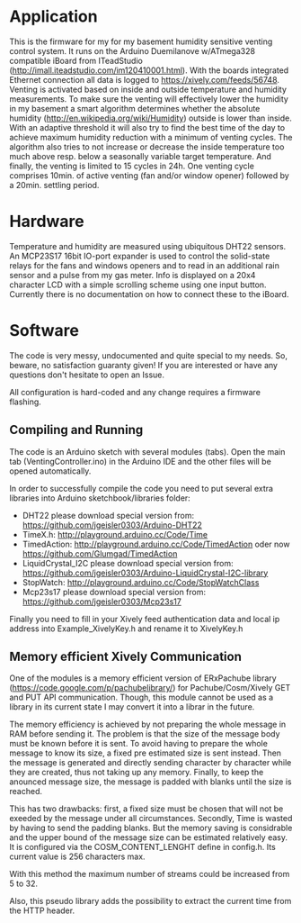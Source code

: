 # Application

This is the firmware for my for my basement humidity sensitive venting control system. It runs on the Arduino Duemilanove w/ATmega328 compatible iBoard from ITeadStudio (http://imall.iteadstudio.com/im120410001.html). With the boards integrated Ethernet connection all data is logged to https://xively.com/feeds/56748.
Venting is activated based on inside and outside temperature and humidity measurements. To make sure the venting will effectively lower the humidity in my basement a smart algorithm determines whether the absolute humidity (http://en.wikipedia.org/wiki/Humidity) outside is lower than inside. With an adaptive threshold it will also try to find the best time of the day to achieve maximum humidity reduction with a minimum of venting cycles. The algorithm also tries to not increase or decrease the inside temperature too much above resp. below a seasonally variable target temperature. And finally, the venting is limited to 15 cycles in 24h. One venting cycle comprises 10min. of active venting (fan and/or window opener) followed by a 20min. settling period.

# Hardware

Temperature and humidity are measured using ubiquitous DHT22 sensors. An MCP23S17 16bit IO-port expander is used to control the solid-state relays for the fans and windows openers and to read in an additional rain sensor and a pulse from my gas meter. Info is displayed on a 20x4 character LCD with a simple scrolling scheme using one input button. Currently there is no documentation on how to connect these to the iBoard.

# Software

The code is very messy, undocumented and quite special to my needs. So, beware, no satisfaction guaranty given! If you are interested or have any questions don't hesitate to open an Issue.

All configuration is hard-coded and any change requires a firmware flashing.

## Compiling and Running
The code is an Arduino sketch with several modules (tabs). Open the main tab (VentingController.ino) in the Arduino IDE and the other files will be opened automatically.

In order to successfully compile the code you need to put several extra libraries into Arduino sketchbook/libraries folder:
* DHT22 please download special version from: https://github.com/jgeisler0303/Arduino-DHT22
* TimeX.h: http://playground.arduino.cc/Code/Time
* TimedAction: http://playground.arduino.cc/Code/TimedAction oder now https://github.com/Glumgad/TimedAction
* LiquidCrystal_I2C please download special version from: https://github.com/jgeisler0303/Arduino-LiquidCrystal-I2C-library
* StopWatch: http://playground.arduino.cc/Code/StopWatchClass
* Mcp23s17 please download special version from: https://github.com/jgeisler0303/Mcp23s17


Finally you need to fill in your Xively feed authentication data and local ip address into Example_XivelyKey.h and rename it to XivelyKey.h

## Memory efficient Xively Communication
One of the modules is a memory efficient version of ERxPachube library (https://code.google.com/p/pachubelibrary/) for Pachube/Cosm/Xively GET and PUT API communication. Though, this module cannot be used as a library in its current state I may convert it into a librar in the future.

The memory efficiency is achieved by not preparing the whole message in RAM before sending it. The problem is that the size of the message body must be known before it is sent. To avoid having to prepare the whole message to know its size, a fixed pre estimated size is sent instead. Then the message is generated and directly sending character by character while they are created, thus not taking up any memory. Finally, to keep the anounced message size, the message is padded with blanks until the size is reached.

This has two drawbacks: first, a fixed size must be chosen that will not be exeeded by the message under all circumstances. Secondly, Time is wasted by having to send the padding blanks. But the memory saving is considrable and the upper bound of the message size can be estimated relatively easy. It is configured via the COSM_CONTENT_LENGHT define in config.h. Its current value is 256 characters max.

With this method the maximum number of streams could be increased from 5 to 32. 

Also, this pseudo library adds the possibility to extract the current time from the HTTP header.
